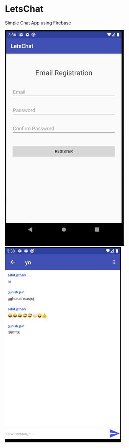 # LetsChat
Simple Chat App using Firebase

<img src="https://github.com/gunishjain/LetsChat/blob/master/letchat.JPG" >

<img src="https://github.com/gunishjain/LetsChat/blob/master/chat.JPG" >

